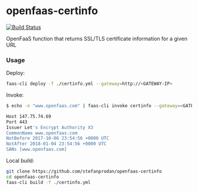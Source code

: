 # openfaas-certinfo

[![Build Status](https://travis-ci.org/stefanprodan/openfaas-certinfo.svg?branch=master)](https://travis-ci.org/stefanprodan/openfaas-certinfo)

OpenFaaS function that returns SSL/TLS certificate information for a given URL

### Usage

Deploy:

```bash
faas-cli deploy -f ./certinfo.yml --gateway=http://<GATEWAY-IP> 
```

Invoke:

```bash
$ echo -n "www.openfaas.com" | faas-cli invoke certinfo --gateway=<GATEWAY-IP>

Host 147.75.74.69
Port 443
Issuer Let's Encrypt Authority X3
CommonName www.openfaas.com
NotBefore 2017-10-06 23:54:56 +0000 UTC
NotAfter 2018-01-04 23:54:56 +0000 UTC
SANs [www.openfaas.com]
```

Local build:

```bash
git clone https://github.com/stefanprodan/openfaas-certinfo
cd openfaas-certinfo
faas-cli build -f ./certinfo.yml
```
